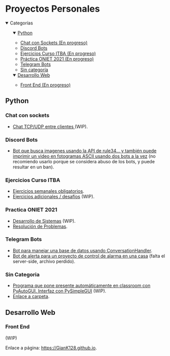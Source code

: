 # Proyectos Personales

<details open>
<summary>Categorías</summary>
<ul>
    <details open>
    <summary><a href="#python">Python</a></summary>
    <ul>
        <li><a href="#chat-con-sockets">Chat con Sockets (En progreso)</a></li>
        <li><a href="#discord-bots">Discord Bots</a></li>
        <li><a href="#ejercicios-curso-itba">Ejercicios Curso ITBA (En progreso)</a></li>
        <li><a href="#practica-oniet-2021">Práctica ONIET 2021 (En progreso)</a></li>
        <li><a href="#telegram-bots">Telegram Bots</a></li>
        <li><a href="#sin-categoria">Sin categoría</a></li>
    </ul>
    </details>
    <details open>
    <summary><a href="#desarrollo-web">Desarrollo Web</a></summary>
    <ul>
        <li><a href="#front-end">Front End (En progreso)</a></li>
    </ul>
    </details>
</ul>
</details>

## Python

### Chat con sockets

- [Chat TCP/UDP entre clientes ](./Python/Chat%20Socket) (WIP).

### Discord Bots

- [Bot que busca imagenes usando la API de rule34... y también puede imprimir un video en fotogramas ASCII usando dos bots a la vez](Python\Discord%20Bots\NSFWBot) (no recomiendo usarlo porque se considera abuso de los bots, y puede resultar en un ban).

### Ejercicios Curso ITBA

- [Ejercicios semanales obligatorios](./Python/ITBA%20Introductorio%20de%20Python/Obligatorios).
- [Ejercicios adicionales / desafíos](./Python/ITBA%20Introductorio%20de%20Python/Extra) (WIP).

### Practica ONIET 2021

- [Desarrollo de Sistemas](./Python/Resoluciones%20ONIET%202021/Desarrollo%20de%20Sistemas) (WIP).
- [Resolución de Problemas](./Python/Resoluciones%20ONIET%202021/Resolucion%20de%20Problemas).

### Telegram Bots

- [Bot para manejar una base de datos usando ConversationHandler](./Python/Telegram%20Bots/BotConverPython.py).
- [Bot de alerta para un proyecto de control de alarma en una casa](./Python/Telegram%20Bots/TeleBot) (falta el server-side, archivo perdido).

### Sin Categoria

- [Programa que pone presente automáticamente en classroom con PyAutoGUI. Interfaz con PySimpleGUI](./Python\Sin%20Categoría\presente-bot) (WIP).
- [Enlace a carpeta](./Python/Sin%20Categoría).

## Desarrollo Web

### Front End

(WIP)

Enlace a página: https://GianK128.github.io.
